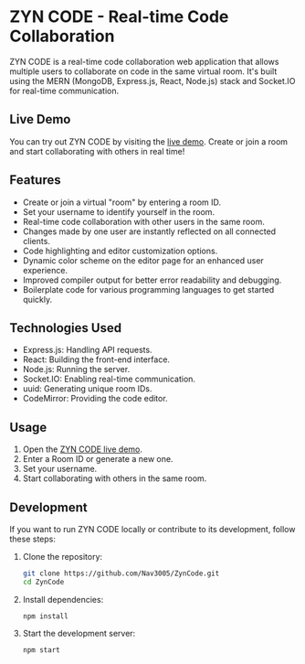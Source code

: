 # ZYN CODE - Real-time Code Collaboration

ZYN CODE is a real-time code collaboration web application that allows multiple users to collaborate on code in the same virtual room. It's built using the MERN (MongoDB, Express.js, React, Node.js) stack and Socket.IO for real-time communication.

## Live Demo

You can try out ZYN CODE by visiting the [live demo](https://zyncode.onrender.com). Create or join a room and start collaborating with others in real time!

## Features

- Create or join a virtual "room" by entering a room ID.
- Set your username to identify yourself in the room.
- Real-time code collaboration with other users in the same room.
- Changes made by one user are instantly reflected on all connected clients.
- Code highlighting and editor customization options.
- Dynamic color scheme on the editor page for an enhanced user experience.
- Improved compiler output for better error readability and debugging.
- Boilerplate code for various programming languages to get started quickly.

## Technologies Used

- Express.js: Handling API requests.
- React: Building the front-end interface.
- Node.js: Running the server.
- Socket.IO: Enabling real-time communication.
- uuid: Generating unique room IDs.
- CodeMirror: Providing the code editor.

## Usage

1. Open the [ZYN CODE live demo](https://zyncode.onrender.com).
2. Enter a Room ID or generate a new one.
3. Set your username.
4. Start collaborating with others in the same room.

## Development

If you want to run ZYN CODE locally or contribute to its development, follow these steps:

1. Clone the repository:

   ```bash
   git clone https://github.com/Nav3005/ZynCode.git
   cd ZynCode
   ```
2. Install dependencies:
   ```
   npm install
   ```
3. Start the development server:
   ```
   npm start
   ```
